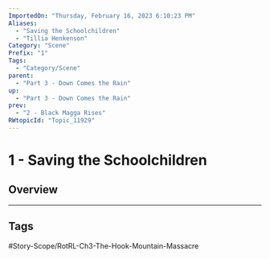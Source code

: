 ```yaml
---
ImportedOn: "Thursday, February 16, 2023 6:10:23 PM"
Aliases:
  - "Saving the Schoolchildren"
  - "Tillia Henkenson"
Category: "Scene"
Prefix: "1"
Tags:
  - "Category/Scene"
parent:
  - "Part 3 - Down Comes the Rain"
up:
  - "Part 3 - Down Comes the Rain"
prev:
  - "2 - Black Magga Rises"
RWtopicId: "Topic_11929"
---
```

# 1 - Saving the Schoolchildren
## Overview

---
## Tags
#Story-Scope/RotRL-Ch3-The-Hook-Mountain-Massacre

